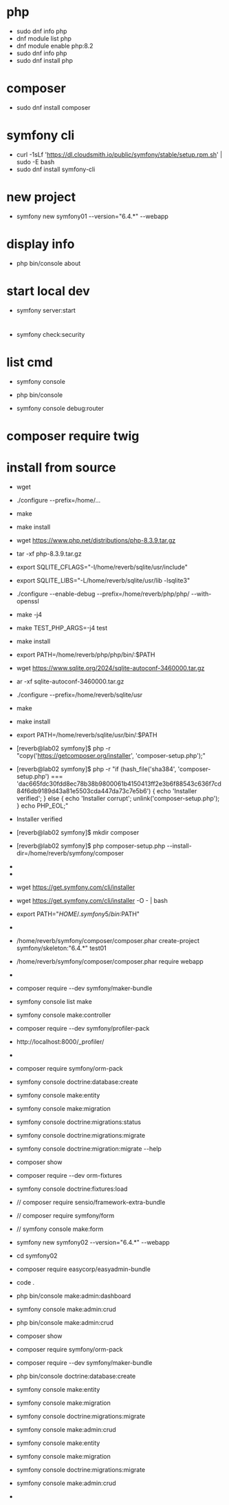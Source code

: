 # php
- sudo dnf info php
- dnf module list php
- dnf module enable php:8.2
- sudo dnf info php
- sudo dnf install php

#  composer
- sudo dnf install composer

#  symfony cli
- curl -1sLf 'https://dl.cloudsmith.io/public/symfony/stable/setup.rpm.sh' | sudo -E bash
- sudo dnf install symfony-cli

#  new project
- symfony new symfony01 --version="6.4.*" --webapp

#  display info
- php bin/console about

#  start local dev
- symfony server:start

# 
- symfony check:security

#  list cmd
- symfony console
- php bin/console

 - symfony console debug:router

#  composer require twig

 
 
#  install from source
- wget 
- ./configure --prefix=/home/...
- make
- make install

- wget https://www.php.net/distributions/php-8.3.9.tar.gz
- tar -xf php-8.3.9.tar.gz 
- export SQLITE_CFLAGS="-I/home/reverb/sqlite/usr/include"
- export SQLITE_LIBS="-L/home/reverb/sqlite/usr/lib -lsqlite3"
- ./configure --enable-debug --prefix=/home/reverb/php/php/ --with-openssl
- make -j4
- make TEST_PHP_ARGS=-j4 test
- make install
- export PATH=/home/reverb/php/php/bin/:$PATH

 
- wget https://www.sqlite.org/2024/sqlite-autoconf-3460000.tar.gz
- ar -xf sqlite-autoconf-3460000.tar.gz 
- ./configure --prefix=/home/reverb/sqlite/usr
- make
- make install
- export PATH=/home/reverb/sqlite/usr/bin/:$PATH

 


- [reverb@lab02 symfony]$ php -r "copy('https://getcomposer.org/installer', 'composer-setup.php');"
- [reverb@lab02 symfony]$ php -r "if (hash_file('sha384', 'composer-setup.php') === 'dac665fdc30fdd8ec78b38b9800061b4150413ff2e3b6f88543c636f7cd84f6db9189d43a81e5503cda447da73c7e5b6') { echo 'Installer verified'; } else { echo 'Installer corrupt'; unlink('composer-setup.php'); } echo PHP_EOL;"
- Installer verified
- [reverb@lab02 symfony]$ mkdir composer
- [reverb@lab02 symfony]$ php composer-setup.php --install-dir=/home/reverb/symfony/composer
- 
- 
- wget https://get.symfony.com/cli/installer
- wget https://get.symfony.com/cli/installer -O - | bash
- export PATH="$HOME/.symfony5/bin:$PATH"
- 
- /home/reverb/symfony/composer/composer.phar create-project symfony/skeleton:"6.4.*" test01
- /home/reverb/symfony/composer/composer.phar require webapp
- 
- composer require --dev symfony/maker-bundle
- symfony console list make
- symfony console make:controller
- composer require --dev symfony/profiler-pack
- http://localhost:8000/_profiler/
- 
- composer require symfony/orm-pack
- symfony console doctrine:database:create
- symfony console make:entity
- symfony console make:migration
- symfony console doctrine:migrations:status
- symfony console doctrine:migrations:migrate
- symfony console doctrine:migration:migrate --help
- composer show
- composer require --dev orm-fixtures
- symfony console doctrine:fixtures:load
- // composer require sensio/framework-extra-bundle
- // composer require symfony/form
- // symfony console make:form


- symfony new symfony02 --version="6.4.*" --webapp
- cd symfony02
- composer require easycorp/easyadmin-bundle
- code .
- php bin/console make:admin:dashboard
- symfony console make:admin:crud
- php bin/console make:admin:crud
- composer show
- composer require symfony/orm-pack
- composer require --dev symfony/maker-bundle
- php bin/console doctrine:database:create
- symfony console make:entity
- symfony console make:migration
- symfony console doctrine:migrations:migrate
- symfony console make:admin:crud
- symfony console make:entity
- symfony console make:migration
- symfony console doctrine:migrations:migrate
- symfony console make:admin:crud
-